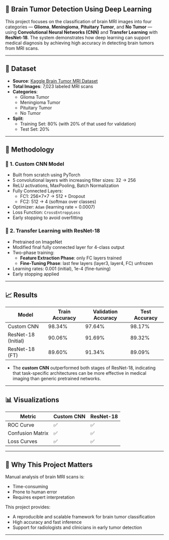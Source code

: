 ## 🧠 Brain Tumor Detection Using Deep Learning

This project focuses on the classification of brain MRI images into four categories — **Glioma**, **Meningioma**, **Pituitary Tumor**, and **No Tumor** — using **Convolutional Neural Networks (CNN)** and **Transfer Learning** with **ResNet-18**. The system demonstrates how deep learning can support medical diagnosis by achieving high accuracy in detecting brain tumors from MRI scans.

---

## 📁 Dataset

- **Source**: [Kaggle Brain Tumor MRI Dataset](https://www.kaggle.com/datasets/navoneel/brain-mri-images-for-brain-tumor-detection)
- **Total Images**: 7,023 labeled MRI scans
- **Categories**: 
  - Glioma Tumor
  - Meningioma Tumor
  - Pituitary Tumor
  - No Tumor
- **Split**:
  - Training Set: 80% (with 20% of that used for validation)
  - Test Set: 20%

---

## 🧪 Methodology

### 🔧 1. Custom CNN Model
- Built from scratch using PyTorch
- 5 convolutional layers with increasing filter sizes: 32 → 256
- ReLU activations, MaxPooling, Batch Normalization
- Fully Connected Layers:
  - FC1: 256×7×7 → 512 + Dropout
  - FC2: 512 → 4 (softmax over classes)
- Optimizer: `Adam` (learning rate = 0.0007)
- Loss Function: `CrossEntropyLoss`
- Early stopping to avoid overfitting

### 🔄 2. Transfer Learning with ResNet-18
- Pretrained on ImageNet
- Modified final fully connected layer for 4-class output
- Two-phase training:
  - **Feature Extraction Phase**: only FC layers trained
  - **Fine-Tuning Phase**: last few layers (layer3, layer4, FC) unfrozen
- Learning rates: 0.001 (initial), 1e-4 (fine-tuning)
- Early stopping applied

---

## 📈 Results

| Model                | Train Accuracy | Validation Accuracy | Test Accuracy |
|---------------------|----------------|---------------------|---------------|
| Custom CNN          | 98.34%         | 97.64%              | 98.17%        |
| ResNet-18 (Initial) | 90.06%         | 91.69%              | 89.32%        |
| ResNet-18 (FT)      | 89.60%         | 91.34%              | 89.09%        |

- The **custom CNN** outperformed both stages of ResNet-18, indicating that task-specific architectures can be more effective in medical imaging than generic pretrained networks.

---

## 📊 Visualizations

| Metric | Custom CNN | ResNet-18 |
|--------|------------|-----------|
| ROC Curve | ✅ | ✅ |
| Confusion Matrix | ✅ | ✅ |
| Loss Curves | ✅ | ✅ |


---

## 🧠 Why This Project Matters

Manual analysis of brain MRI scans is:
- Time-consuming
- Prone to human error
- Requires expert interpretation

This project provides:
- A reproducible and scalable framework for brain tumor classification
- High accuracy and fast inference
- Support for radiologists and clinicians in early tumor detection

---

